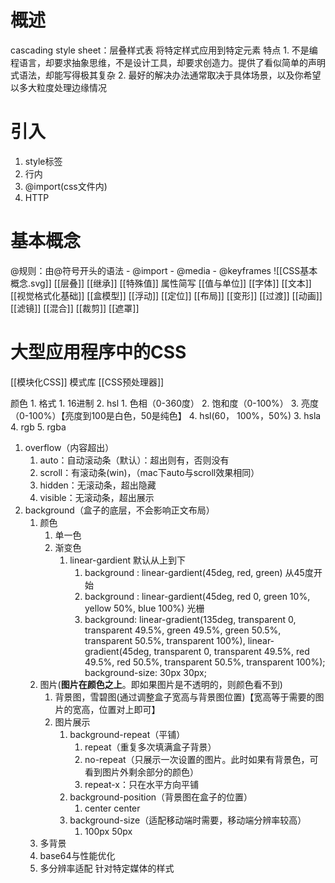 #  概述
cascading style sheet：层叠样式表
将特定样式应用到特定元素
特点
	1. 不是编程语言，却要求抽象思维，不是设计工具，却要求创造力。提供了看似简单的声明式语法，却能写得极其复杂
	2. 最好的解决办法通常取决于具体场景，以及你希望以多大粒度处理边缘情况
# 引入
1. style标签
2. 行内
3. @import(css文件内)
4. HTTP
# 基本概念
@规则：由@符号开头的语法
	- @import
	- @media
	- @keyframes
![[CSS基本概念.svg]]
[[层叠]] 
[[继承]] 
[[特殊值]]
属性简写
[[值与单位]] 
[[字体]] 
[[文本]] 
[[视觉格式化基础]] 
[[盒模型]] 
[[浮动]] 
[[定位]] 
[[布局]] 
[[变形]] 
[[过渡]] 
[[动画]] 
[[滤镜]] 
[[混合]] 
[[裁剪]] 
[[遮罩]] 

# 大型应用程序中的CSS
[[模块化CSS]]
模式库
[[CSS预处理器]]


颜色
	1. 格式
		1. 16进制
		2. hsl
			1. 色相（0-360度）
			2. 饱和度（0-100%）
			3. 亮度（0-100%）【亮度到100是白色，50是纯色】
			4. hsl(60， 100%，50%)
		3. hsla
		4. rgb
		5. rgba
1. overflow（内容超出）
	1. auto：自动滚动条（默认）：超出则有，否则没有
	2. scroll：有滚动条(win)，（mac下auto与scroll效果相同）
	3. hidden：无滚动条，超出隐藏
	4. visible：无滚动条，超出展示
2. background（盒子的底层，不会影响正文布局）
	1. 颜色
		1. 单一色
		2. 渐变色
			1. linear-gardient 默认从上到下
				1. background : linear-gardient(45deg, red, green)  从45度开始
				2. background : linear-gardient(45deg, red 0, green 10%, yellow 50%, blue 100%) 光栅
				3. background: linear-gradient(135deg, transparent 0, transparent 49.5%, green 49.5%, green 50.5%, transparent 50.5%, transparent 100%), linear-gradient(45deg, transparent 0, transparent 49.5%, red 49.5%, red 50.5%, transparent 50.5%, transparent 100%);    background-size: 30px 30px;
	2. 图片(**图片在颜色之上**。即如果图片是不透明的，则颜色看不到)
		1. 背景图，雪碧图(通过调整盒子宽高与背景图位置)【宽高等于需要的图片的宽高，位置对上即可】
		2. 图片展示
			1. background-repeat（平铺）
				1. repeat（重复多次填满盒子背景）
				2. no-repeat（只展示一次设置的图片。此时如果有背景色，可看到图片外剩余部分的颜色）
				3. repeat-x：只在水平方向平铺
			2. background-position（背景图在盒子的位置）
				1. center center
			3. background-size（适配移动端时需要，移动端分辨率较高）
				1. 100px 50px
	3. 多背景
	4. base64与性能优化
	5. 多分辨率适配
针对特定媒体的样式